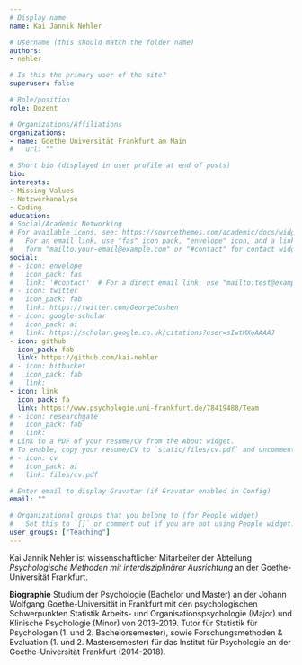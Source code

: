 ```yaml
---
# Display name
name: Kai Jannik Nehler

# Username (this should match the folder name)
authors:
- nehler

# Is this the primary user of the site?
superuser: false

# Role/position
role: Dozent

# Organizations/Affiliations
organizations:
- name: Goethe Universität Frankfurt am Main
#   url: ""

# Short bio (displayed in user profile at end of posts)
bio:
interests:
- Missing Values
- Netzwerkanalyse
- Coding
education:
# Social/Academic Networking
# For available icons, see: https://sourcethemes.com/academic/docs/widgets/#icons
#   For an email link, use "fas" icon pack, "envelope" icon, and a link in the
#   form "mailto:your-email@example.com" or "#contact" for contact widget.
social:
# - icon: envelope
#   icon_pack: fas
#   link: '#contact'  # For a direct email link, use "mailto:test@example.org".
# - icon: twitter
#   icon_pack: fab
#   link: https://twitter.com/GeorgeCushen
# - icon: google-scholar
#   icon_pack: ai
#   link: https://scholar.google.co.uk/citations?user=sIwtMXoAAAAJ
- icon: github
  icon_pack: fab
  link: https://github.com/kai-nehler
# - icon: bitbucket
#   icon_pack: fab
#   link:
- icon: link
  icon_pack: fa
  link: https://www.psychologie.uni-frankfurt.de/78419488/Team
# - icon: researchgate
#   icon_pack: fab
#   link:
# Link to a PDF of your resume/CV from the About widget.
# To enable, copy your resume/CV to `static/files/cv.pdf` and uncomment the lines below.
# - icon: cv
#   icon_pack: ai
#   link: files/cv.pdf

# Enter email to display Gravatar (if Gravatar enabled in Config)
email: ""

# Organizational groups that you belong to (for People widget)
#   Set this to `[]` or comment out if you are not using People widget.
user_groups: ["Teaching"]
---
```


Kai Jannik Nehler ist wissenschaftlicher Mitarbeiter der Abteilung _Psychologische Methoden mit interdisziplinärer Ausrichtung_ an der Goethe-Universität Frankfurt. 

**Biographie**
Studium der Psychologie (Bachelor und Master) an der Johann Wolfgang Goethe-Universität in Frankfurt mit den psychologischen Schwerpunkten Statistik Arbeits- und Organisationspsychologie (Major) und Klinische Psychologie (Minor) von 2013-2019. Tutor für Statistik für Psychologen (1. und 2. Bachelorsemester), sowie Forschungsmethoden & Evaluation (1. und 2. Mastersemester) für das Institut für Psychologie an der Goethe-Universität Frankfurt (2014-2018). 
